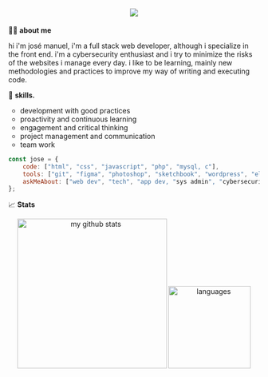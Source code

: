 <h1 align="center">
    <img src="https://readme-typing-svg.herokuapp.com/?lines=hello+👋;i´m++jose+manuel..;welcome+to+my+github!&center=true&size=30">
</h1>

🙋‍♂️ <b>about me</b>

hi i'm josé manuel, i'm a full stack web developer, although i specialize in the front end. i'm a cybersecurity enthusiast and i try to minimize the risks of the websites i manage every day. i like to be learning, mainly new methodologies and practices to improve my way of writing and executing code. 

🧠 <b>skills.</b>

<ul>
    <li type="circle">development with good practices</li>
    <li type="circle">proactivity and continuous learning</li>
    <li type="circle">engagement and critical thinking</li>
    <li type="circle">project management and communication</li>
    <li type="circle">team work</li>
</ul>

```javascript
const jose = {
    code: ["html", "css", "javascript", "php", "mysql, c"],
    tools: ["git", "figma", "photoshop", "sketchbook", "wordpress", "elementor"],
    askMeAbout: ["web dev", "tech", "app dev, "sys admin", "cybersecurity", "dev ops"]
};
```
📈 <b>Stats</b>

<p align="center">
    <a align="center">
        <img src="https://github-readme-stats.vercel.app/api/top-langs/?username=allowcookies&hide=c%23,powershell,Mathematica,Ruby,Objective-C,Objective-C%2b%2b,Cuda&title_color=61dafb&text_color=ffffff&icon_color=61dafb&bg_color=20232a&langs_count=8&layout=compact&border_color=61dafb&hide_border=true" alt="my github stats" width="300"/>&nbsp;<img src="https://github-readme-stats.vercel.app/api?username=allowcookies&show_icons=true&theme=react&border_color=61dafb&hide_border=true" alt="languages" height="165">
    </a>
</p>
